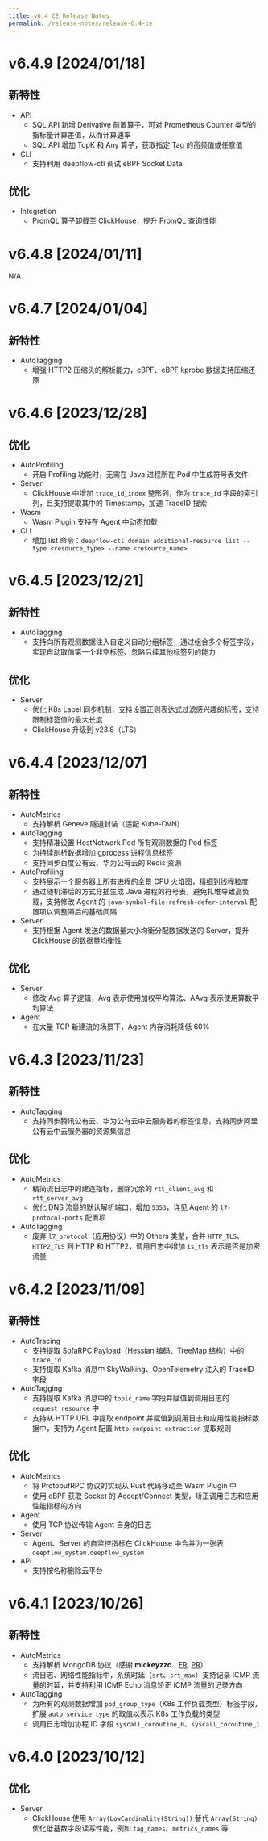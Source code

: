 ```yaml
---
title: v6.4 CE Release Notes
permalink: /release-notes/release-6.4-ce
---
```


# v6.4.9 [2024/01/18]

## 新特性

- API
  - SQL API 新增 Derivative 前置算子，可对 Prometheus Counter 类型的指标量计算差值，从而计算速率
  - SQL API 增加 TopK 和 Any 算子，获取指定 Tag 的高频值或任意值
- CLI
  - 支持利用 deepflow-ctl 调试 eBPF Socket Data

## 优化

- Integration
  - PromQL 算子卸载至 ClickHouse，提升 PromQL 查询性能

# v6.4.8 [2024/01/11]

N/A

# v6.4.7 [2024/01/04]

## 新特性

- AutoTagging
  - 增强 HTTP2 压缩头的解析能力，cBPF、eBPF kprobe 数据支持压缩还原

# v6.4.6 [2023/12/28]

## 优化

- AutoProfiling
  - 开启 Profiling 功能时，无需在 Java 进程所在 Pod 中生成符号表文件
- Server
  - ClickHouse 中增加 `trace_id_index` 整形列，作为 `trace_id` 字段的索引列，且支持提取其中的 Timestamp，加速 TraceID 搜索
- Wasm
  - Wasm Plugin 支持在 Agent 中动态加载
- CLI
  - 增加 list 命令：`deepflow-ctl domain additional-resource list --type <resource_type> --name <resource_name>`

# v6.4.5 [2023/12/21]

## 新特性

- AutoTagging
  - 支持向所有观测数据注入自定义自动分组标签，通过组合多个标签字段，实现自动取值第一个非空标签、忽略后续其他标签列的能力

## 优化

- Server
  - 优化 K8s Label 同步机制，支持设置正则表达式过滤感兴趣的标签，支持限制标签值的最大长度
  - ClickHouse 升级到 v23.8（LTS）

# v6.4.4 [2023/12/07]

## 新特性

- AutoMetrics
  - 支持解析 Geneve 隧道封装（适配 Kube-OVN）
- AutoTagging
  - 支持精准设置 HostNetwork Pod 所有观测数据的 Pod 标签
  - 为持续剖析数据增加 gprocess 进程信息标签
  - 支持同步百度公有云、华为公有云的 Redis 资源
- AutoProfiling
  - 支持展示一个服务器上所有进程的全景 CPU 火焰图，精细到线程粒度
  - 通过随机滞后的方式穿插生成 Java 进程的符号表，避免扎堆导致高负载，支持修改 Agent 的 `java-symbol-file-refresh-defer-interval` 配置项以调整滞后的基础间隔
- Server
  - 支持根据 Agent 发送的数据量大小均衡分配数据发送的 Server，提升 ClickHouse 的数据量均衡性

## 优化

- Server
  - 修改 Avg 算子逻辑，Avg 表示使用加权平均算法、AAvg 表示使用算数平均算法
- Agent
  - 在大量 TCP 新建流的场景下，Agent 内存消耗降低 60%

# v6.4.3 [2023/11/23]

## 新特性

- AutoTagging
  - 支持同步腾讯公有云、华为公有云中云服务器的标签信息，支持同步阿里公有云中云服务器的资源集信息

## 优化

- AutoMetrics
  - 精简流日志中的建连指标，删除冗余的 `rtt_client_avg` 和 `rtt_server_avg`
  - 优化 DNS 流量的默认解析端口，增加 `5353`，详见 Agent 的 `l7-protocol-ports` 配置项
- AutoTagging
  - 废弃 `l7_protocol`（应用协议）中的 Others 类型，合并 `HTTP_TLS`、`HTTP2_TLS` 到 HTTP 和 HTTP2，调用日志中增加 `is_tls` 表示是否是加密流量

# v6.4.2 [2023/11/09]

## 新特性

- AutoTracing
  - 支持提取 SofaRPC Payload（Hessian 编码、TreeMap 结构）中的 `trace_id`
  - 支持提取 Kafka 消息中 SkyWalking、OpenTelemetry 注入的 TraceID 字段
- AutoTagging
  - 支持提取 Kafka 消息中的 `topic_name` 字段并赋值到调用日志的 `request_resource` 中
  - 支持从 HTTP URL 中提取 endpoint 并赋值到调用日志和应用性能指标数据中，支持为 Agent 配置 `http-endpoint-extraction` 提取规则

## 优化

- AutoMetrics
  - 将 ProtobufRPC 协议的实现从 Rust 代码移动至 Wasm Plugin 中
  - 使用 eBPF 获取 Socket 的 Accept/Connect 类型，矫正调用日志和应用性能指标的方向
- Agent
  - 使用 TCP 协议传输 Agent 自身的日志
- Server
  - Agent、Server 的自监控指标在 ClickHouse 中合并为一张表 `deepflow_system.deepflow_system`
- API
  - 支持按名称删除云平台

# v6.4.1 [2023/10/26]

## 新特性

- AutoMetrics
  - 支持解析 MongoDB 协议（感谢 **mickeyzzc**：[FR](https://github.com/deepflowio/deepflow/issues/3618), [PR](https://github.com/deepflowio/deepflow/pull/3899)）
  - 流日志、网络性能指标中，系统时延（`srt`、`srt_max`）支持记录 ICMP 流量的时延，并支持利用 ICMP Echo 消息矫正 ICMP 流量的记录方向
- AutoTagging
  - 为所有的观测数据增加 `pod_group_type`（K8s 工作负载类型）标签字段，扩展 `auto_service_type` 的取值以表示 K8s 工作负载的类型
  - 调用日志增加协程 ID 字段 `syscall_coroutine_0`、`syscall_coroutine_1`

# v6.4.0 [2023/10/12]

## 优化

- Server
  - ClickHouse 使用 `Array(LowCardinality(String))` 替代 `Array(String)` 优化低基数字段读写性能，例如 `tag_names`、`metrics_names` 等
